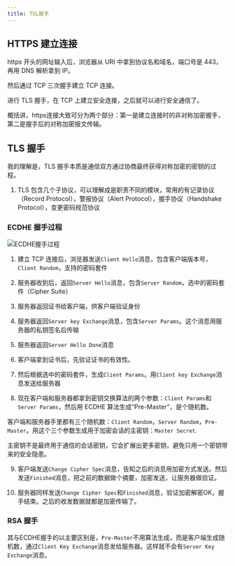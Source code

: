 ```yaml
---
title: TSL握手
---
```


## HTTPS 建立连接

https 开头的网址输入后，浏览器从 URI 中拿到协议名和域名，端口号是 443，再用 DNS 解析拿到 IP。

然后通过 TCP 三次握手建立 TCP 连接。

进行 TLS 握手，在 TCP 上建立安全连接，之后就可以进行安全通信了。

概括讲，https连接大致可分为两个部分：第一是建立连接时的非对称加密握手，第二是握手后的对称加密报文传输。

## TLS 握手

我的理解是，TLS 握手本质是通信双方通过协商最终获得对称加密的密钥的过程。

1. TLS 包含几个子协议，可以理解成是职责不同的模块，常用的有记录协议（Record Protocol），警报协议（Alert Protocol），握手协议（Handshake Protocol），变更密码规范协议

### ECDHE 握手过程

![ECDHE握手过程](https://static001.geekbang.org/resource/image/9c/1e/9caba6d4b527052bbe7168ed4013011e.png)

1. 建立 TCP 连接后，浏览器发送`Client Hello`消息，包含客户端版本号，`Client Random`，支持的密码套件

2. 服务器收到后，返回`Server Hello`消息，包含`Server Random`，选中的密码套件（Cipher Suite）

3. 服务器返回证书给客户端，供客户端验证身份

4. 服务器返回`Server key Exchange`消息，包含`Server Params`。这个消息用服务器的私钥签名后传输

5. 服务器返回`Server Hello Done`消息

6. 客户端拿到证书后，先验证证书的有效性。

7. 然后根据选中的密码套件，生成`Client Params`。用`Client key Exchange`消息发送给服务器

8. 现在客户端和服务器都拿到密钥交换算法的两个参数：`Client Params`和`Server Params`，然后用 ECDHE 算法生成“Pre-Master”，是个随机数。

客户端和服务器手里都有三个随机数：`Client Random`，`Server Random`，`Pre-Master`。用这个三个参数生成用于加密会话的主密钥：`Master Secret`.

主密钥不是最终用于通信的会话密钥，它会扩展出更多密钥，避免只用一个密钥带来的安全隐患。

9. 客户端发送`Change Cipher Spec`消息，告知之后的消息用加密方式发送。然后发送`Finished`消息，把之前的数据做个摘要，加密发送，让服务器做验证。

10. 服务器同样发送`Change Cipher Spec`和`Finished`消息，验证加密解密OK，握手结束。之后的收发数据就都是加密传输了。

### RSA 握手

其与ECDHE握手的以主要区别是，`Pre-Master`不用算法生成，而是客户端生成随机数，通过`Client Key Exchange`消息发给服务器。这样就不会有`Server Key Exchange`消息。
